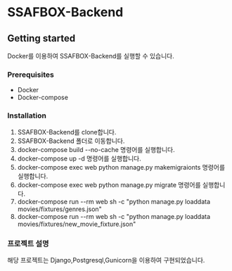 # SSAFBOX-Backend

## Getting started

Docker를 이용하여 SSAFBOX-Backend를 실행할 수 있습니다.

### Prerequisites

- Docker
- Docker-compose

### Installation

1. SSAFBOX-Backend를 clone합니다.
2. SSAFBOX-Backend 폴더로 이동합니다.
3. docker-compose build --no-cache 명령어를 실행합니다.
4. docker-compose up -d 명령어를 실행합니다.
5. docker-compose exec web python manage.py makemigraionts 명령어를 실행합니다.
6. docker-compose exec web python manage.py migrate 명령어를 실행합니다.
7. docker-compose run --rm web sh -c "python manage.py loaddata movies/fixtures/genres.json"
8. docker-compose run --rm web sh -c "python manage.py loaddata movies/fixtures/new_movie_fixture.json"

### 프로젝트 설명

해당 프로젝트는 Django,Postgresql,Gunicorn을 이용하여 구현되었습니다.

